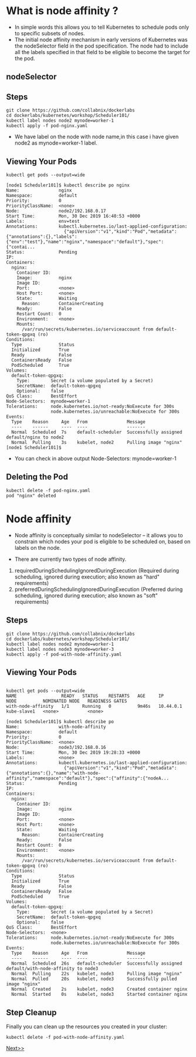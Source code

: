 # What is node affinity ?

- In simple words this  allows you to tell Kubernetes to schedule pods only to specific subsets of nodes.
- The initial node affinity mechanism in early versions of Kubernetes was the nodeSelector field in the pod specification. The node had to include all the labels specified in that field to be eligible to become the target for the pod.
## nodeSelector
## Steps

```
git clone https://github.com/collabnix/dockerlabs
cd dockerlabs/kubernetes/workshop/Scheduler101/
kubectl label nodes node2 mynode=worker-1
kubectl apply -f pod-nginx.yaml
```

- We have label on the node with node name,in this case i have given node2 as mynode=worker-1 label. 

## Viewing Your Pods

```
kubectl get pods --output=wide
```
```
[node1 Scheduler101]$ kubectl describe po nginx
Name:               nginx
Namespace:          default
Priority:           0
PriorityClassName:  <none>
Node:               node2/192.168.0.17
Start Time:         Mon, 30 Dec 2019 16:40:53 +0000
Labels:             env=test
Annotations:        kubectl.kubernetes.io/last-applied-configuration:
                      {"apiVersion":"v1","kind":"Pod","metadata":{"annotations":{},"labels":{"env":"test"},"name":"nginx","namespace":"default"},"spec":{"contai...
Status:             Pending
IP:
Containers:
  nginx:
    Container ID:
    Image:          nginx
    Image ID:
    Port:           <none>
    Host Port:      <none>
    State:          Waiting
      Reason:       ContainerCreating
    Ready:          False
    Restart Count:  0
    Environment:    <none>
    Mounts:
      /var/run/secrets/kubernetes.io/serviceaccount from default-token-qpgxq (ro)
Conditions:
  Type              Status
  Initialized       True
  Ready             False
  ContainersReady   False
  PodScheduled      True
Volumes:
  default-token-qpgxq:
    Type:        Secret (a volume populated by a Secret)
    SecretName:  default-token-qpgxq
    Optional:    false
QoS Class:       BestEffort
Node-Selectors:  mynode=worker-1
Tolerations:     node.kubernetes.io/not-ready:NoExecute for 300s
                 node.kubernetes.io/unreachable:NoExecute for 300s
Events:
  Type    Reason     Age   From               Message
  ----    ------     ----  ----               -------
  Normal  Scheduled  7s    default-scheduler  Successfully assigned default/nginx to node2
  Normal  Pulling    3s    kubelet, node2     Pulling image "nginx"
[node1 Scheduler101]$

```
- You can check in above output  Node-Selectors:  mynode=worker-1

## Deleting the Pod
```
kubectl delete -f pod-nginx.yaml
pod "nginx" deleted
```


# Node affinity

- Node affinity is conceptually similar to nodeSelector – it allows you to constrain which nodes your pod is eligible to be scheduled on, based on labels on the node.

- There are currently two types of node affinity.
1. requiredDuringSchedulingIgnoredDuringExecution (Required during scheduling, ignored during execution; also known as "hard" requirements)
2. preferredDuringSchedulingIgnoredDuringExecution (Preferred during scheduling, ignored during execution; also known as "soft" requirements)

## Steps

```
git clone https://github.com/collabnix/dockerlabs
cd dockerlabs/kubernetes/workshop/Scheduler101/
kubectl label nodes node2 mynode=worker-1
kubectl label nodes node3 mynode=worker-3
kubectl apply -f pod-with-node-affinity.yaml
```
 

## Viewing Your Pods

```

kubectl get pods --output=wide
NAME                 READY   STATUS    RESTARTS   AGE     IP          NODE          NOMINATED NODE   READINESS GATES
with-node-affinity   1/1     Running   0          9m46s   10.44.0.1   kube-slave1   <none>           <none>

```
```
[node1 Scheduler101]$ kubectl describe po
Name:               with-node-affinity
Namespace:          default
Priority:           0
PriorityClassName:  <none>
Node:               node3/192.168.0.16
Start Time:         Mon, 30 Dec 2019 19:28:33 +0000
Labels:             <none>
Annotations:        kubectl.kubernetes.io/last-applied-configuration:
                      {"apiVersion":"v1","kind":"Pod","metadata":{"annotations":{},"name":"with-node-affinity","namespace":"default"},"spec":{"affinity":{"nodeA...
Status:             Pending
IP:
Containers:
  nginx:
    Container ID:
    Image:          nginx
    Image ID:
    Port:           <none>
    Host Port:      <none>
    State:          Waiting
      Reason:       ContainerCreating
    Ready:          False
    Restart Count:  0
    Environment:    <none>
    Mounts:
      /var/run/secrets/kubernetes.io/serviceaccount from default-token-qpgxq (ro)
Conditions:
  Type              Status
  Initialized       True
  Ready             False
  ContainersReady   False
  PodScheduled      True
Volumes:
  default-token-qpgxq:
    Type:        Secret (a volume populated by a Secret)
    SecretName:  default-token-qpgxq
    Optional:    false
QoS Class:       BestEffort
Node-Selectors:  <none>
Tolerations:     node.kubernetes.io/not-ready:NoExecute for 300s
                 node.kubernetes.io/unreachable:NoExecute for 300s
Events:
  Type    Reason     Age   From               Message
  ----    ------     ----  ----               -------
  Normal  Scheduled  26s   default-scheduler  Successfully assigned default/with-node-affinity to node3
  Normal  Pulling    22s   kubelet, node3     Pulling image "nginx"
  Normal  Pulled     20s   kubelet, node3     Successfully pulled image "nginx"
  Normal  Created    2s    kubelet, node3     Created container nginx
  Normal  Started    0s    kubelet, node3     Started container nginx
```
## Step  Cleanup

Finally you can clean up the resources you created in your cluster:
```
kubectl delete -f pod-with-node-affinity.yaml
```

[ Next>>](https://collabnix.github.io/kubelabs/Scheduler101/Anti-Node-Affinity.html)
